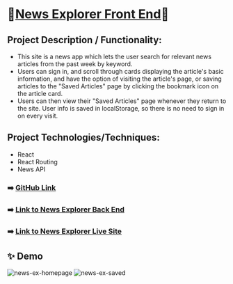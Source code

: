# 📰[News Explorer Front End](https://news-explorer-site.netlify.app/)📰

## Project Description / Functionality: 
- This site is a news app which lets the user search for relevant news articles from the past week by keyword.
- Users can sign in, and scroll through cards displaying the article's basic information, and have the option of visiting the article's page, or saving articles to the "Saved Articles" page by clicking the bookmark icon on the article card. 
- Users can then view their "Saved Articles" page whenever they return to the site. User info is saved in localStorage, so there is no need to sign in on every visit. 


## Project Technologies/Techniques:
- React
- React Routing
- News API

### ➡️ [GitHub Link](https://github.com/cjmaret/news-explorer-frontend)
### ➡️ [Link to News Explorer Back End](https://github.com/cjmaret/news-explorer-api)
### ➡️ [Link to News Explorer Live Site](https://news-explorer-site.netlify.app/)

## ✨ Demo
![news-ex-homepage](https://user-images.githubusercontent.com/77926563/147211537-04034d29-b1b7-410f-9d2a-f0ed0248f5f5.png)
![news-ex-saved](https://user-images.githubusercontent.com/77926563/147211670-59a4cf9e-9005-487a-b89b-13d905120c78.png)


